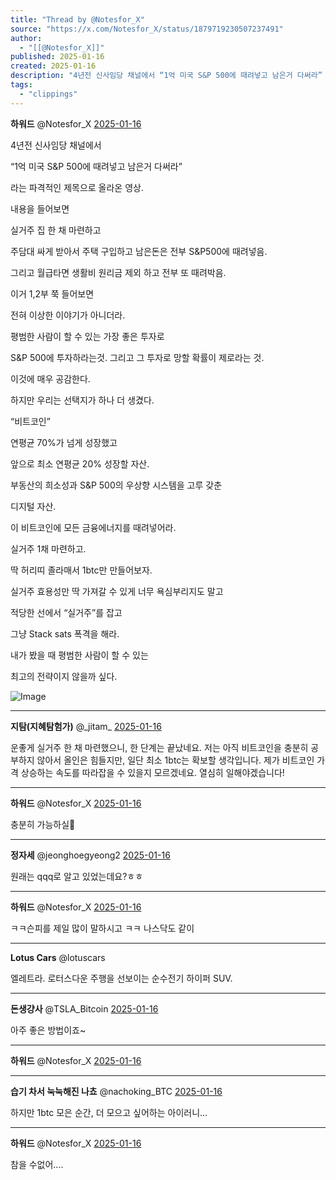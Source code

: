 ```yaml
---
title: "Thread by @Notesfor_X"
source: "https://x.com/Notesfor_X/status/1879719230507237491"
author:
  - "[[@Notesfor_X]]"
published: 2025-01-16
created: 2025-01-16
description: "4년전 신사임당 채널에서 “1억 미국 S&P 500에 때려넣고 남은거 다써라” 라는 파격적인 제목으로 올라온 영상. 내용을 들어보면 실거주 집 한 채 마련하고 주담대 싸게 받아서 주택 구입하고 남은돈은 전부 S&P500에 때려넣음. 그리"
tags:
  - "clippings"
---
```

**하워드** @Notesfor\_X [2025-01-16](https://x.com/Notesfor_X/status/1879719230507237491)

4년전 신사임당 채널에서

“1억 미국 S&P 500에 때려넣고 남은거 다써라”

라는 파격적인 제목으로 올라온 영상.

내용을 들어보면

실거주 집 한 채 마련하고

주담대 싸게 받아서 주택 구입하고 남은돈은 전부 S&P500에 때려넣음.

그리고 월급타면 생활비 원리금 제외 하고 전부 또 때려박음.

이거 1,2부 쭉 들어보면

전혀 이상한 이야기가 아니더라.

평범한 사람이 할 수 있는 가장 좋은 투자로

S&P 500에 투자하라는것. 그리고 그 투자로 망할 확률이 제로라는 것.

이것에 매우 공감한다.

하지만 우리는 선택지가 하나 더 생겼다.

“비트코인”

연평균 70%가 넘게 성장했고

앞으로 최소 연평균 20% 성장할 자산.

부동산의 희소성과 S&P 500의 우상향 시스템을 고루 갖춘

디지털 자산.

이 비트코인에 모든 금융에너지를 때려넣어라.

실거주 1채 마련하고.

딱 허리띠 졸라매서 1btc만 만들어보자.

실거주 효용성만 딱 가져갈 수 있게 너무 욕심부리지도 말고

적당한 선에서 “실거주”를 잡고

그냥 Stack sats 폭격을 해라.

내가 봤을 때 평범한 사람이 할 수 있는

최고의 전략이지 않을까 싶다.

![Image](https://pbs.twimg.com/media/GhYarO_akAA7AVD?format=jpg&name=large)

---

**지탐(지혜탐험가)** @\_jitam\_ [2025-01-16](https://x.com/_jitam_/status/1879733922680238405)

운좋게 실거주 한 채 마련했으니, 한 단계는 끝났네요. 저는 아직 비트코인을 충분히 공부하지 않아서 올인은 힘들지만, 일단 최소 1btc는 확보할 생각입니다. 제가 비트코인 가격 상승하는 속도를 따라잡을 수 있을지 모르겠네요. 열심히 일해야겠습니다!

---

**하워드** @Notesfor\_X [2025-01-16](https://x.com/Notesfor_X/status/1879734817962766574)

충분히 가능하실🙏

---

**정자세** @jeonghoegyeong2 [2025-01-16](https://x.com/jeonghoegyeong2/status/1879754031800967197)

원래는 qqq로 알고 있었는데요?ㅎㅎ

---

**하워드** @Notesfor\_X [2025-01-16](https://x.com/Notesfor_X/status/1879764847585534330)

ㅋㅋ슨피를 제일 많이 말하시고 ㅋㅋ 나스닥도 같이

---

**Lotus Cars** @lotuscars

엘레트라. 로터스다운 주행을 선보이는 순수전기 하이퍼 SUV.

---

**돈생걍사** @TSLA\_Bitcoin [2025-01-16](https://x.com/TSLA_Bitcoin/status/1879731136194384037)

아주 좋은 방법이죠~

---

**하워드** @Notesfor\_X [2025-01-16](https://x.com/Notesfor_X/status/1879731584204771436)

---

**습기 차서 눅눅해진 나쵸** @nachoking\_BTC [2025-01-16](https://x.com/nachoking_BTC/status/1879749585662624160)

하지만 1btc 모은 순간, 더 모으고 싶어하는 아이러니...

---

**하워드** @Notesfor\_X [2025-01-16](https://x.com/Notesfor_X/status/1879749742705705303)

참을 수없어....